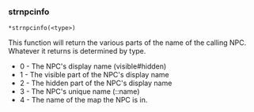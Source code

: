 
### strnpcinfo
```
*strnpcinfo(<type>)
```

This function will return the various parts of the name of the calling NPC.
Whatever it returns is determined by type.

* 0 - The NPC's display name (visible#hidden)
* 1 - The visible part of the NPC's display name
* 2 - The hidden part of the NPC's display name
* 3 - The NPC's unique name (::name)
* 4 - The name of the map the NPC is in.

